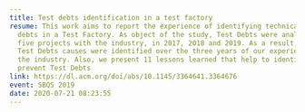 ```yaml
---
title: Test debts identification in a test factory
resume: This work aims to report the experience of identifying technical test
  debts in a Test Factory. As object of the study, Test Debts were analyzed in
  five projects with the industry, in 2017, 2018 and 2019. As a result, four
  Test Debts causes were identified over the three years of our experience in
  the industry. Also, we present 11 lessons learned that help to identify and
  prevent Test Debts
link: https://dl.acm.org/doi/abs/10.1145/3364641.3364676
event: SBQS 2019
date: 2020-07-21 08:23:55
---
```

